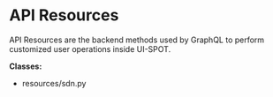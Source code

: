 
# API Resources


API Resources are the backend methods used by GraphQL to perform customized user operations inside UI-SPOT.

**Classes:**

* resources/sdn.py
